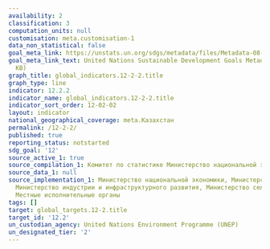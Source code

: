 ```yaml
---
availability: 2
classification: 3
computation_units: null
customisation: meta.customisation-1
data_non_statistical: false
goal_meta_link: https://unstats.un.org/sdgs/metadata/files/Metadata-08-04-02.pdf
goal_meta_link_text: United Nations Sustainable Development Goals Metadata (PDF 783
  KB)
graph_title: global_indicators.12-2-2.title
graph_type: line
indicator: 12.2.2
indicator_name: global_indicators.12-2-2.title
indicator_sort_order: 12-02-02
layout: indicator
national_geographical_coverage: meta.Казахстан
permalink: /12-2-2/
published: true
reporting_status: notstarted
sdg_goal: '12'
source_active_1: true
source_compilation_1: Комитет по статистике Министерство национальной экономики РК
source_data_1: null
source_implementation_1: Министерство национальной экономики, Министерство энергетики,
  Министерство индустрии и инфраструктурного развития, Министерство сельского хозяйства,
  Местные исполнительные органы
tags: []
target: global_targets.12-2.title
target_id: '12.2'
un_custodian_agency: United Nations Environment Programme (UNEP)
un_designated_tier: '2'
---
```

